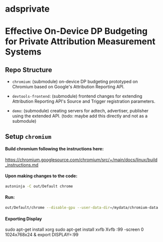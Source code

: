 # adsprivate

# Effective On-Device DP Budgeting for Private Attribution Measurement Systems

## Repo Structure

- `chromium`: (submodule) on-device DP budgeting prototyped on Chromium based on Google's Attribution Reporting API.

- `devtools-frontend`: (submodule) frontend changes for extending Attribution Reporting API's Source and Trigger registration parameters.

- `demo`: (submodule) creating servers for adtech, advertiser, publisher using the extended API. (todo: maybe add this directly and not as a submodule)



## Setup `chromium`

#### Build chromium following the instructions here:
https://chromium.googlesource.com/chromium/src/+/main/docs/linux/build_instructions.md

#### Upon making changes to the code:
```bash
autoninja -C out/Default chrome
```

#### Run:
``` bash
out/Default/chrome --disable-gpu --user-data-dir=/mydata/chromium-data --remote-debugging-port=8888 --flag-switches-begin --disable-field-trial-config  --start-maximized --enable-privacy-sandbox-ads-apis --privacy-sandbox-enrollment-overrides=http://arapi-adtech.localhost:8085 --show-overdraw-feedback --flag-switches-end --restore-last-session  http://arapi-publisher.localhost:8087/
```

#### Exporting Display

sudo apt-get install xorg
sudo apt-get install xvfb
Xvfb :99 -screen 0 1024x768x24 &
export DISPLAY=:99
